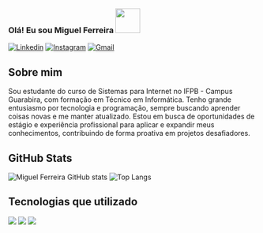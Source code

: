 ### Olá! Eu sou Miguel Ferreira <img src="https://i.pinimg.com/originals/10/eb/72/10eb72c98fd1c929607a6139e721b1e7.gif" height="50px" >
[![Linkedin](https://img.shields.io/badge/LinkedIn-0077B5?style=for-the-badge&logo=linkedin&logoColor=white)](https://www.linkedin.com/in/miguel-ferreira-05092b264/)
[![Instagram](https://img.shields.io/badge/Instagram-E4405F?style=for-the-badge&logo=instagram&logoColor=white)](https://www.instagram.com/miguelsfrds/)
[![Gmail](https://img.shields.io/badge/Gmail-D14836?style=for-the-badge&logo=gmail&logoColor=white)](miguelferreirads@gmail.com)

## Sobre mim
Sou estudante do curso de Sistemas para Internet no IFPB - Campus Guarabira, com formação em Técnico em Informática. Tenho grande entusiasmo por tecnologia e programação, sempre buscando aprender coisas novas e me manter atualizado. Estou em busca de oportunidades de estágio e experiência profissional para aplicar e expandir meus conhecimentos, contribuindo de forma proativa em projetos desafiadores.

## GitHub Stats
![Miguel Ferreira GitHub stats](https://github-readme-stats.vercel.app/api?username=Miguel-Ferreir4&show_icons=true&theme=dracula)
![Top Langs](https://github-readme-stats.vercel.app/api/top-langs/?username=Miguel-Ferreir4&size_weight=0.5&count_weight=0.5)

## Tecnologias que utilizado
<div style="display: inline_block">
  <img src="https://img.shields.io/badge/HTML5-E34F26?style=for-the-badge&logo=html5&logoColor=white">
  <img src="https://img.shields.io/badge/CSS3-1572B6?style=for-the-badge&logo=css3&logoColor=white">
  <img src="https://img.shields.io/badge/Python-14354C?style=for-the-badge&logo=python&logoColor=white">
</div>
